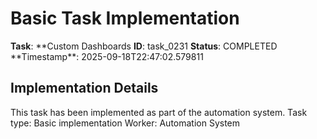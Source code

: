 # Basic Task Implementation

**Task**: **Custom Dashboards
**ID**: task_0231
**Status**: COMPLETED
**Timestamp\*\*: 2025-09-18T22:47:02.579811

## Implementation Details

This task has been implemented as part of the automation system.
Task type: Basic implementation
Worker: Automation System
